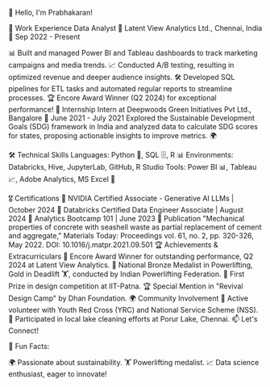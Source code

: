👋 Hello, I'm Prabhakaran!

💼 Work Experience
Data Analyst
📍 Latent View Analytics Ltd., Chennai, India
📅 Sep 2022 - Present

📊 Built and managed Power BI and Tableau dashboards to track marketing campaigns and media trends.
📈 Conducted A/B testing, resulting in optimized revenue and deeper audience insights.
🛠️ Developed SQL pipelines for ETL tasks and automated regular reports to streamline processes.
🏆 Encore Award Winner (Q2 2024) for exceptional performance!
🌱 Internship
Intern at Deepwoods Green Initiatives Pvt Ltd., Bangalore
📅 June 2021 - July 2021
Explored the Sustainable Development Goals (SDG) framework in India and analyzed data to calculate SDG scores for states, proposing actionable insights to improve metrics. 🌍

🛠️ Technical Skills
Languages: Python 🐍, SQL 🗄️, R 📊
Environments: Databricks, Hive, JupyterLab, GitHub, R Studio
Tools: Power BI 📊, Tableau 📈, Adobe Analytics, MS Excel 📑

🎖️ Certifications
🥇 NVIDIA Certified Associate - Generative AI LLMs | October 2024
🏅 Databricks Certified Data Engineer Associate | August 2024
📜 Analytics Bootcamp 101 | June 2023
📜 Publication
"Mechanical properties of concrete with seashell waste as partial replacement of cement and aggregate," Materials Today: Proceedings vol. 61, no. 2, pp. 320-326, May 2022. DOI: 10.1016/j.matpr.2021.09.501
🏆 Achievements & Extracurriculars
🏅 Encore Award Winner for outstanding performance, Q2 2024 at Latent View Analytics.
🥉 National Bronze Medalist in Powerlifting, Gold in Deadlift 🏋️, conducted by Indian Powerlifting Federation.
🥇 First Prize in design competition at IIT-Patna.
🏆 Special Mention in "Revival Design Camp" by Dhan Foundation.
🌍 Community Involvement
🌱 Active volunteer with Youth Red Cross (YRC) and National Service Scheme (NSS).
🧹 Participated in local lake cleaning efforts at Porur Lake, Chennai.
📫 Let's Connect!


👀 Fun Facts:

🌍 Passionate about sustainability.
🏋️ Powerlifting medalist.
📈 Data science enthusiast, eager to innovate!
